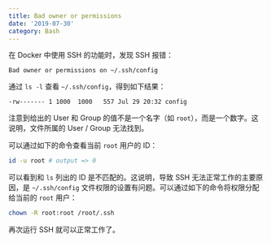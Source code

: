 ```yaml
---
title: Bad owner or permissions
date: '2019-07-30'
category: Bash
---
```


在 Docker 中使用 SSH 的功能时，发现 SSH 报错：

```plain
Bad owner or permissions on ~/.ssh/config
```

通过 `ls -l` 查看 `~/.ssh/config`，得到如下结果：

```plain
-rw------- 1 1000  1000   557 Jul 29 20:32 config
```

注意到给出的 User 和 Group 的值不是一个名字（如 `root`），而是一个数字。这说明，文件所属的 User / Group 无法找到。

可以通过如下的命令查看当前 `root` 用户的 ID：

```bash
id -u root # output => 0
```

可以看到和 `ls` 列出的 ID 是不匹配的。这说明，导致 SSH 无法正常工作的主要原因，是 `~/.ssh/config` 文件权限的设置有问题。可以通过如下的命令将权限分配给当前的 `root` 用户：

```bash
chown -R root:root /root/.ssh
```

再次运行 SSH 就可以正常工作了。
